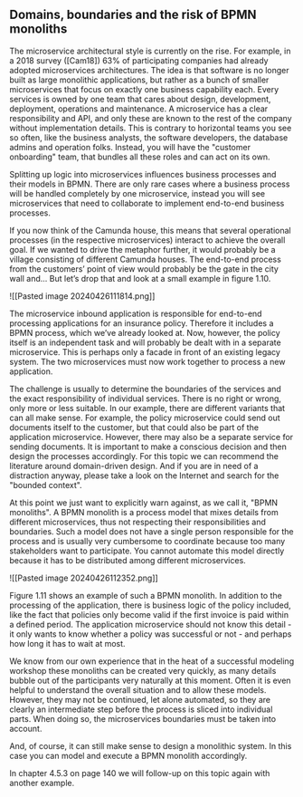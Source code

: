 ## Domains, boundaries and the risk of BPMN monoliths

The microservice architectural style is currently on the rise. For example, in a 2018 survey ([Cam18]) 63% of participating companies had already adopted microservices architectures. The idea is that software is no longer built as large monolithic applications, but rather as a bunch of smaller microservices that focus on exactly one business capability each. Every services is owned by one team that cares about design, development, deployment, operations and maintenance. A microservice has a clear responsibility and API, and only these are known to the rest of the company without implementation details. This is contrary to horizontal teams you see so often, like the business analysts, the software developers, the database admins and operation folks. Instead, you will have the "customer onboarding" team, that bundles all these roles and can act on its own.

Splitting up logic into microservices influences business processes and their models in BPMN. There are only rare cases where a business process will be handled completely by one microservice, instead you will see microservices that need to collaborate to implement end-to-end business processes.

If you now think of the Camunda house, this means that several operational processes (in the respective microservices) interact to achieve the overall goal. If we wanted to drive the metaphor further, it would probably be a village consisting of different Camunda houses. The end-to-end process from the customers’ point of view would probably be the gate in the city wall and... But let’s drop that and look at a small example in figure 1.10.

![[Pasted image 20240426111814.png]]

The microservice inbound application is responsible for end-to-end processing applications for an insurance policy. Therefore it includes a BPMN process, which we’ve already looked at. Now, however, the policy itself is an independent task and will probably be dealt with in a separate microservice. This is perhaps only a facade in front of an existing legacy system. The two microservices must now work together to process a new application.

The challenge is usually to determine the boundaries of the services and the exact responsibility of individual services. There is no right or wrong, only more or less suitable. In our example, there are different variants that can all make sense. For example, the policy microservice could send out documents itself to the customer, but that could also be part of the application microservice. However, there may also be a separate service for sending documents. It is important to make a conscious decision and then design the processes accordingly. For this topic we can recommend the literature around domain-driven design. And if you are in need of a distraction anyway, please take a look on the Internet and search for the "bounded context".

At this point we just want to explicitly warn against, as we call it, "BPMN monoliths". A BPMN monolith is a process model that mixes details from different microservices, thus not respecting their responsibilities and boundaries. Such a model does not have a single person responsible for the process and is usually very cumbersome to coordinate because too many stakeholders want to participate. You cannot automate this model directly because it has to be distributed among different microservices.

![[Pasted image 20240426112352.png]]

Figure 1.11 shows an example of such a BPMN monolith. In addition to the processing of the application, there is business logic of the policy included, like the fact that policies only become valid if the first invoice is paid within a defined period. The application microservice should not know this detail - it only wants to know whether a policy was successful or not - and perhaps how long it has to wait at most.

We know from our own experience that in the heat of a successful modeling workshop these monoliths can be created very quickly, as many details bubble out of the participants very naturally at this moment. Often it is even helpful to understand the overall situation and to allow these models. However, they may not be continued, let alone automated, so they are clearly an intermediate step before the process is sliced into individual parts. When doing so, the microservices boundaries must be taken into account.

And, of course, it can still make sense to design a monolithic system. In this case you can model and execute a BPMN monolith accordingly.

In chapter 4.5.3 on page 140 we will follow-up on this topic again with another example.
